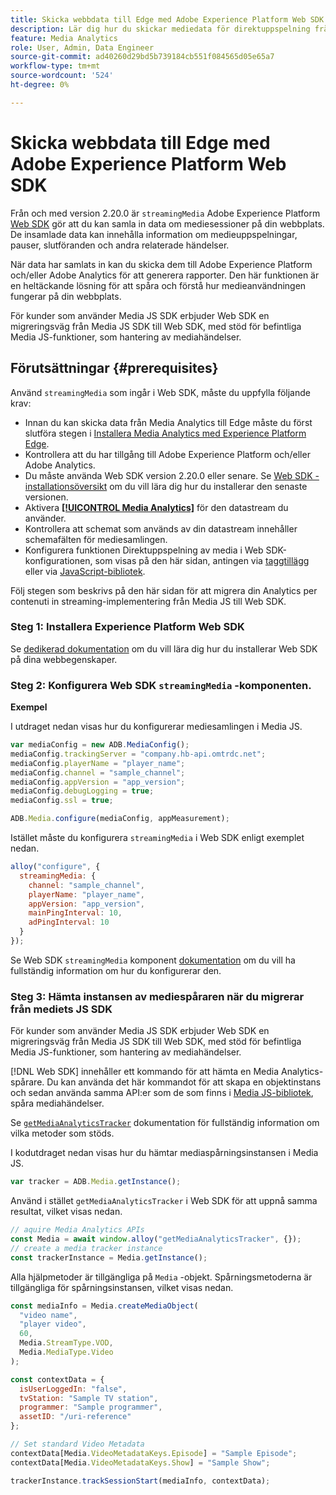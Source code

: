 ```yaml
---
title: Skicka webbdata till Edge med Adobe Experience Platform Web SDK
description: Lär dig hur du skickar mediedata för direktuppspelning från Adobe till Experience Platform Edge med Adobe Experience Platform Web SDK.
feature: Media Analytics
role: User, Admin, Data Engineer
source-git-commit: ad40260d29bd5b739184cb551f084565d05e65a7
workflow-type: tm+mt
source-wordcount: '524'
ht-degree: 0%

---
```


# Skicka webbdata till Edge med Adobe Experience Platform Web SDK

Från och med version 2.20.0 är `streamingMedia` Adobe Experience Platform [Web SDK](https://experienceleague.adobe.com/en/docs/experience-platform/web-sdk/home) gör att du kan samla in data om mediesessioner på din webbplats. De insamlade data kan innehålla information om medieuppspelningar, pauser, slutföranden och andra relaterade händelser.

När data har samlats in kan du skicka dem till Adobe Experience Platform och/eller Adobe Analytics för att generera rapporter. Den här funktionen är en heltäckande lösning för att spåra och förstå hur medieanvändningen fungerar på din webbplats.

För kunder som använder Media JS SDK erbjuder Web SDK en migreringsväg från Media JS SDK till Web SDK, med stöd för befintliga Media JS-funktioner, som hantering av mediahändelser.

## Förutsättningar {#prerequisites}

Använd `streamingMedia` som ingår i Web SDK, måste du uppfylla följande krav:

* Innan du kan skicka data från Media Analytics till Edge måste du först slutföra stegen i [Installera Media Analytics med Experience Platform Edge](/help/implementation/edge/implementation-edge.md).
* Kontrollera att du har tillgång till Adobe Experience Platform och/eller Adobe Analytics.
* Du måste använda Web SDK version 2.20.0 eller senare. Se [Web SDK - installationsöversikt](https://experienceleague.adobe.com/en/docs/experience-platform/web-sdk/install/overview) om du vill lära dig hur du installerar den senaste versionen.
* Aktivera **[[!UICONTROL Media Analytics]](https://experienceleague.adobe.com/en/docs/experience-platform/datastreams/configure)** för den datastream du använder.
* Kontrollera att schemat som används av din datastream innehåller schemafälten för mediesamlingen.
* Konfigurera funktionen Direktuppspelning av media i Web SDK-konfigurationen, som visas på den här sidan, antingen via [taggtillägg](#tag-extension) eller via [JavaScript-bibliotek](#library).

Följ stegen som beskrivs på den här sidan för att migrera din Analytics per contenuti in streaming-implementering från Media JS till Web SDK.

### Steg 1: Installera Experience Platform Web SDK

Se [dedikerad dokumentation](https://experienceleague.adobe.com/en/docs/experience-platform/web-sdk/install/overview) om du vill lära dig hur du installerar Web SDK på dina webbegenskaper.

### Steg 2: Konfigurera Web SDK `streamingMedia` -komponenten.

**Exempel**

I utdraget nedan visas hur du konfigurerar mediesamlingen i Media JS.

```javascript
var mediaConfig = new ADB.MediaConfig();
mediaConfig.trackingServer = "company.hb-api.omtrdc.net";
mediaConfig.playerName = "player_name";
mediaConfig.channel = "sample_channel";
mediaConfig.appVersion = "app_version";
mediaConfig.debugLogging = true;
mediaConfig.ssl = true;

ADB.Media.configure(mediaConfig, appMeasurement);
```

Istället måste du konfigurera `streamingMedia` i Web SDK enligt exemplet nedan.

```js
alloy("configure", {
  streamingMedia: {
    channel: "sample_channel",
    playerName: "player_name",
    appVersion: "app_version",
    mainPingInterval: 10,
    adPingInterval: 10
  }
});
```

Se Web SDK `streamingMedia` komponent [dokumentation](https://experienceleague.adobe.com/en/docs/experience-platform/web-sdk/commands/configure/streamingmedia) om du vill ha fullständig information om hur du konfigurerar den.

### Steg 3: Hämta instansen av mediespåraren när du migrerar från mediets JS SDK

För kunder som använder Media JS SDK erbjuder Web SDK en migreringsväg från Media JS SDK till Web SDK, med stöd för befintliga Media JS-funktioner, som hantering av mediahändelser.

[!DNL Web SDK] innehåller ett kommando för att hämta en Media Analytics-spårare. Du kan använda det här kommandot för att skapa en objektinstans och sedan använda samma API:er som de som finns i [Media JS-bibliotek](https://adobe-marketing-cloud.github.io/media-sdks/reference/javascript_3x/APIReference.html), spåra mediahändelser.

Se [`getMediaAnalyticsTracker`](https://experienceleague.adobe.com/en/docs/experience-platform/web-sdk/commands/getmediaanalyticstracker) dokumentation för fullständig information om vilka metoder som stöds.

I kodutdraget nedan visas hur du hämtar mediaspårningsinstansen i Media JS.

```javascript
var tracker = ADB.Media.getInstance();
```

Använd i stället `getMediaAnalyticsTracker` i Web SDK för att uppnå samma resultat, vilket visas nedan.

```js
// aquire Media Analytics APIs
const Media = await window.alloy("getMediaAnalyticsTracker", {});
// create a media tracker instance
const trackerInstance = Media.getInstance();
```

Alla hjälpmetoder är tillgängliga på `Media` -objekt. Spårningsmetoderna är tillgängliga för spårningsinstansen, vilket visas nedan.

```js
const mediaInfo = Media.createMediaObject(
  "video name",
  "player video",
  60,
  Media.StreamType.VOD,
  Media.MediaType.Video
);

const contextData = {
  isUserLoggedIn: "false",
  tvStation: "Sample TV station",
  programmer: "Sample programmer",
  assetID: "/uri-reference"
};

// Set standard Video Metadata
contextData[Media.VideoMetadataKeys.Episode] = "Sample Episode";
contextData[Media.VideoMetadataKeys.Show] = "Sample Show";

trackerInstance.trackSessionStart(mediaInfo, contextData);
```
